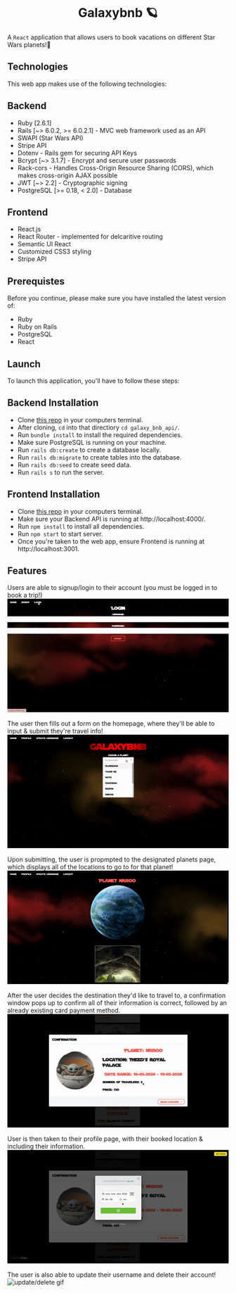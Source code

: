 <h1 align="center">Galaxybnb 🪐</h1>

A `React` application that allows users to book vacations on different Star Wars planets!🚀

## Technologies
This web app makes use of the following technologies:

## Backend
* Ruby [2.6.1]
* Rails [~> 6.0.2, >= 6.0.2.1] - MVC web framework used as an API
* SWAPI (Star Wars API)
* Stripe API
* Dotenv - Rails gem for securing API Keys
* Bcrypt [~> 3.1.7] - Encrypt and secure user passwords
* Rack-cors - Handles Cross-Origin Resource Sharing (CORS), which makes cross-origin AJAX possible
* JWT [~> 2.2] - Cryptographic signing
* PostgreSQL [>= 0.18, < 2.0] - Database

## Frontend 
* React.js
* React Router - implemented for delcaritive routing
* Semantic UI React
* Customized CSS3 styling
* Stripe API

## Prerequistes
Before you continue, please make sure you have installed the latest version of:

* Ruby
* Ruby on Rails
* PostgreSQL
* React

## Launch
To launch this application, you'll have to follow these steps:

## Backend Installation
* Clone [this repo](https://github.com/rlc900/galaxybnb_backend_api.git) in your computers terminal.
* After cloning, `cd` into that directiory `cd galaxy_bnb_api/`.
* Run `bundle install` to install the required dependencies.
* Make sure PostgreSQL is running on your machine.
* Run `rails db:create` to create a database locally.
* Run `rails db:migrate` to create tables into the database.
* Run `rails db:seed` to create seed data.
* Run `rails s` to run the server.

## Frontend Installation
* Clone [this repo](https://github.com/rlc900/galaxybnb_frontend.git) in your computers terminal.
* Make sure your Backend API is running at http://localhost:4000/.
* Run `npm install` to install all dependencies.
* Run `npm start` to start server.
* Once you're taken to the web app, ensure Frontend is running at http://localhost:3001.

## Features
Users are able to signup/login to their account (you must be logged in to book a trip!)
![signup/login gif](gif1.gif)

The user then fills out a form on the homepage, where they'll be able to input & submit they're travel info!
![form gif](gif2.gif)

Upon submitting, the user is propmpted to the designated planets page, which displays all of the locations to go to for that planet!
![planet gif](gif3.gif)

After the user decides the destination they'd like to travel to, a confirmation window pops up to confirm all of their information is correct, followed by an already existing card payment method.
![booking location gif](gif4.gif)

User is then taken to their profile page, with their booked location & including their information.
![profile gif](gif5.gif)

The user is also able to update their username and delete their account!
![update/delete gif](gif6.gif)
